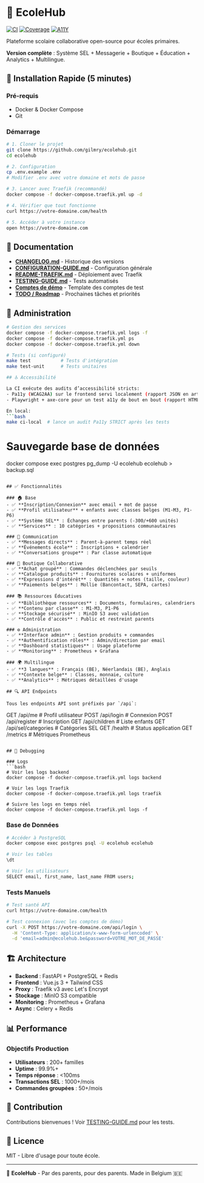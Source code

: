 # 🏫 EcoleHub

[![CI](https://github.com/gilmry/ecolehub/actions/workflows/ci.yml/badge.svg?branch=master)](https://github.com/gilmry/ecolehub/actions/workflows/ci.yml)
[![Coverage](https://codecov.io/gh/gilmry/ecolehub/branch/master/graph/badge.svg)](https://codecov.io/gh/gilmry/ecolehub)
[![A11Y](https://img.shields.io/badge/a11y-STRICT-green)](#-accessibilite)

Plateforme scolaire collaborative open-source pour écoles primaires.

**Version complète** : Système SEL + Messagerie + Boutique + Éducation + Analytics + Multilingue.

## 🚀 Installation Rapide (5 minutes)

### Pré-requis
- Docker & Docker Compose
- Git

### Démarrage
```bash
# 1. Cloner le projet
git clone https://github.com/gilmry/ecolehub.git
cd ecolehub

# 2. Configuration
cp .env.example .env
# Modifier .env avec votre domaine et mots de passe

# 3. Lancer avec Traefik (recommandé)
docker compose -f docker-compose.traefik.yml up -d

# 4. Vérifier que tout fonctionne
curl https://votre-domaine.com/health

# 5. Accéder à votre instance
open https://votre-domaine.com
```

## 📖 Documentation

- **[CHANGELOG.md](./CHANGELOG.md)** - Historique des versions
- **[CONFIGURATION-GUIDE.md](./docs/CONFIGURATION-GUIDE.md)** - Configuration générale
- **[README-TRAEFIK.md](./docs/README-TRAEFIK.md)** - Déploiement avec Traefik
- **[TESTING-GUIDE.md](./docs/TESTING-GUIDE.md)** - Tests automatisés
- **[Comptes de démo](./docs/DEMO-ACCOUNTS.example.md)** - Template des comptes de test
- **[TODO / Roadmap](./docs/TODO.md)** - Prochaines tâches et priorités

## 🎯 Administration

```bash
# Gestion des services
docker compose -f docker-compose.traefik.yml logs -f
docker compose -f docker-compose.traefik.yml ps
docker compose -f docker-compose.traefik.yml down

# Tests (si configuré)
make test           # Tests d'intégration
make test-unit      # Tests unitaires

## ♿ Accessibilité

La CI exécute des audits d’accessibilité stricts:
- Pa11y (WCAG2AA) sur le frontend servi localement (rapport JSON en artefact)
- Playwright + axe-core pour un test a11y de bout en bout (rapport HTML en artefact)

En local:
```bash
make ci-local  # lance un audit Pa11y STRICT après les tests
```

# Sauvegarde base de données
docker compose exec postgres pg_dump -U ecolehub ecolehub > backup.sql
```

## ✅ Fonctionnalités

### 🏠 Base
- ✅ **Inscription/Connexion** avec email + mot de passe
- ✅ **Profil utilisateur** + enfants avec classes belges (M1-M3, P1-P6)
- ✅ **Système SEL** : Échanges entre parents (-300/+600 unités)
- ✅ **Services** : 10 catégories + propositions communautaires

### 💬 Communication
- ✅ **Messages directs** : Parent-à-parent temps réel
- ✅ **Événements école** : Inscriptions + calendrier
- ✅ **Conversations groupe** : Par classe automatique

### 🛒 Boutique Collaborative
- ✅ **Achat groupé** : Commandes déclenchées par seuils
- ✅ **Catalogue produits** : Fournitures scolaires + uniformes
- ✅ **Expressions d'intérêt** : Quantités + notes (taille, couleur)
- ✅ **Paiements belges** : Mollie (Bancontact, SEPA, cartes)

### 📚 Ressources Éducatives
- ✅ **Bibliothèque ressources** : Documents, formulaires, calendriers
- ✅ **Contenu par classe** : M1-M3, P1-P6
- ✅ **Stockage sécurisé** : MinIO S3 avec validation
- ✅ **Contrôle d'accès** : Public et restreint parents

### ⚙️ Administration
- ✅ **Interface admin** : Gestion produits + commandes
- ✅ **Authentification rôles** : Admin/direction par email
- ✅ **Dashboard statistiques** : Usage plateforme
- ✅ **Monitoring** : Prometheus + Grafana

### 🌍 Multilingue
- ✅ **3 langues** : Français (BE), Néerlandais (BE), Anglais
- ✅ **Contexte belge** : Classes, monnaie, culture
- ✅ **Analytics** : Métriques détaillées d'usage

## 🔍 API Endpoints

Tous les endpoints API sont préfixés par `/api`:

```
GET  /api/me         # Profil utilisateur
POST /api/login      # Connexion
POST /api/register   # Inscription
GET  /api/children   # Liste enfants
GET  /api/sel/categories # Catégories SEL
GET  /health         # Status application
GET  /metrics        # Métriques Prometheus
```

## 🐛 Debugging

### Logs
```bash
# Voir les logs backend
docker compose -f docker-compose.traefik.yml logs backend

# Voir les logs Traefik
docker compose -f docker-compose.traefik.yml logs traefik

# Suivre les logs en temps réel
docker compose -f docker-compose.traefik.yml logs -f
```

### Base de Données
```bash
# Accéder à PostgreSQL
docker compose exec postgres psql -U ecolehub ecolehub

# Voir les tables
\dt

# Voir les utilisateurs
SELECT email, first_name, last_name FROM users;
```

### Tests Manuels
```bash
# Test santé API
curl https://votre-domaine.com/health

# Test connexion (avec les comptes de démo)
curl -X POST https://votre-domaine.com/api/login \
  -H 'Content-Type: application/x-www-form-urlencoded' \
  -d 'email=admin@ecolehub.be&password=VOTRE_MOT_DE_PASSE'
```

## 🏗️ Architecture

- **Backend** : FastAPI + PostgreSQL + Redis
- **Frontend** : Vue.js 3 + Tailwind CSS
- **Proxy** : Traefik v3 avec Let's Encrypt
- **Stockage** : MinIO S3 compatible
- **Monitoring** : Prometheus + Grafana
- **Async** : Celery + Redis

## 📊 Performance

### Objectifs Production
- **Utilisateurs** : 200+ familles
- **Uptime** : 99.9%+
- **Temps réponse** : <100ms
- **Transactions SEL** : 1000+/mois
- **Commandes groupées** : 50+/mois

## 🤝 Contribution

Contributions bienvenues ! Voir [TESTING-GUIDE.md](./docs/TESTING-GUIDE.md) pour les tests.

## 📄 Licence

MIT - Libre d'usage pour toute école.

---

🏫 **EcoleHub** - Par des parents, pour des parents. Made in Belgium 🇧🇪
